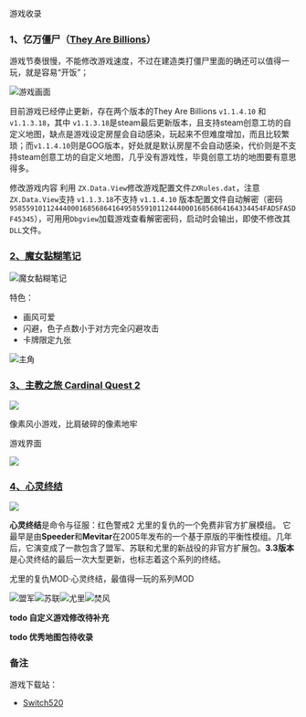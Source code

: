 游戏收录

### 1、亿万僵尸（[They Are Billions](https://store.steampowered.com/app/644930/They_Are_Billions/)）

游戏节奏很慢，不能修改游戏速度，不过在建造类打僵尸里面的确还可以值得一玩，就是容易“开饭”；

![游戏画面](https://shared.st.dl.eccdnx.com/store_item_assets/steam/apps/644930/ss_6df3b09ed1be7b6e7d3db4d89cddba9709c3cf1e.jpg?t=1595631876)

目前游戏已经停止更新，存在两个版本的They Are Billions `v1.1.4.10` 和 `v1.1.3.18`，其中 `v1.1.3.18`是steam最后更新版本，且支持steam创意工坊的自定义地图，缺点是游戏设定房屋会自动感染，玩起来不但难度增加，而且比较繁琐；而`v1.1.4.10`则是GOG版本，好处就是默认房屋不会自动感染，代价则是不支持steam创意工坊的自定义地图，几乎没有游戏性，毕竟创意工坊的地图要有意思得多。

修改游戏内容 利用 `ZX.Data.View`修改游戏配置文件`ZXRules.dat`，注意 `ZX.Data.View`支持 `v1.1.3.18`不支持 `v1.1.4.10` 版本配置文件自动解密（密码`95855910112444000168568641649585591011244400016856864164334454FADSFASDF45345`），可用用`Dbgview`加载游戏查看解密密码，启动时会输出，即使不修改其`DLL`文件。





### [2、魔女黏糊笔记](https://store.steampowered.com/app/3265880/)

![魔女黏糊笔记](https://shared.cdn.queniuqe.com/store_item_assets/steam/apps/3265880/38a7cdb195b1fc3ae7d62cc8308e3d092ce35d6e/capsule_616x353.jpg)

特色：

- 画风可爱
- 闪避，色子点数小于对方完全闪避攻击
- 卡牌限定九张

![主角](https://shared.cdn.queniuqe.com/store_item_assets/steam/apps/3265880/extras/%E9%97%AD%E7%9C%BC%E5%BC%80%E5%BF%83.png)

### [3、主教之旅 Cardinal Quest 2](http://cardinalquest2.com/)

![](http://cardinalquest2.com/cardinal-quest-2.png)

像素风小游戏，比肩破碎的像素地牢

游戏界面

![](https://shared.st.dl.eccdnx.com/store_item_assets/steam/apps/378030/ss_d52ce5cddc8f6a8a4461847cd19c5f0bc3bc995e.600x338.jpg?t=1452029876)

### [4、心灵终结](https://mentalomega.com/ch/)

![](https://mentalomega.com/images/mo3logo.png)

**心灵终结**是命令与征服：红色警戒2 尤里的复仇的一个免费非官方扩展模组。
它最早是由**Speeder**和**Mevitar**在2005年发布的一个基于原版的平衡性模组。几年后，它演变成了一款包含了盟军、苏联和尤里的新战役的非官方扩展包。**3.3版本**是心灵终结的最后一次大型更新，也标志着这个系列的终结。

尤里的复仇MOD·心灵终结，最值得一玩的系列MOD

![盟军](https://mentalomega.com/images/buttonallies.png)![苏联](https://mentalomega.com/images/buttonsoviets.png)![尤里](https://mentalomega.com/images/buttonepsilon.png)![焚风](https://mentalomega.com/images/buttonfoehn.png)

**todo 自定义游戏修改待补充**

**todo 优秀地图包待收录**



### 备注

游戏下载站：

- [Switch520](https://www.gamer520.com/)
